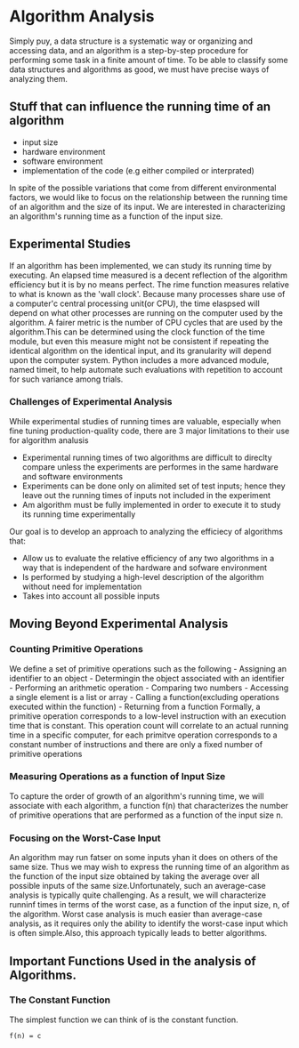 # Algorithm Analysis

Simply puy, a data structure is a systematic way or organizing and accessing data, and an algorithm is a step-by-step procedure for performing some task in a finite amount of time. To be able to classify some data structures and algorithms as good, we must have precise ways of analyzing them.

## Stuff that can influence the running time of an algorithm

- input size
- hardware environment
- software environment
- implementation of the code (e.g either compiled or interprated)

In spite of the possible variations that come from different environmental factors, we would like to focus on the relationship between the running time of an algorithm and the size of its input. We are interested in characterizing an algorithm's running time as a function of the input size.

## Experimental Studies

If an algorithm has been implemented, we can study its running time by executing. An elapsed time measured is a decent reflection of the algorithm efficiency but it is by no means perfect. The rime function measures relative to what is known as the 'wall clock'. Because many processes share use of a computer'c central processing unit(or CPU), the time elaspsed will depend on what other processes are running on the computer used by the algorithm. A fairer metric is the number of CPU cycles that are used by the algorithm.This can be determined using the clock function of the time module, but even this measure might not be consistent if repeating the identical algorithm on the identical input, and its granularity will depend upon the computer system. Python includes a more advanced module, named timeit, to help automate such evaluations with repetition to account for such variance among trials.

### Challenges of Experimental Analysis

While experimental studies of running times are valuable, especially when fine tuning production-quality code, there are 3 major limitations to their use for algorithm analusis

- Experimental running times of two algorithms are difficult to direclty compare unless the experiments are performes in the same hardware and software environments
- Experiments can be done only on alimited set of test inputs; hence they leave out the running times of inputs not included in the experiment
- Am algorithm must be fully implemented in order to execute it to study its running time experimentally

Our goal is to develop an approach to analyzing the efficiecy of algorithms that:

- Allow us to evaluate the relative efficiency of any two algorithms in a way that is independent of the hardware and sofware environment
- Is performed by studying a high-level description of the algorithm without need for implementation
- Takes into account all possible inputs

## Moving Beyond Experimental Analysis

### Counting Primitive Operations

We define a set of primitive operations such as the following - Assigning an identifier to an object - Determingin the object associated with an identifier - Performing an arithmetic operation - Comparing two numbers - Accessing a single element is a list or array - Calling a function(excluding operations executed within the function) - Returning from a function
Formally, a primitive operation corresponds to a low-level instruction with an execution time that is constant.
This operation count will correlate to an actual running time in a specific computer, for each primitve operation corresponds to a constant number of instructions and there are only a fixed number of primitive operations

### Measuring Operations as a function of Input Size

To capture the order of growth of an algorithm's running time, we will associate with each algorithm, a function f(n) that characterizes the number of primitive operations that are performed as a function of the input size n.

### Focusing on the Worst-Case Input

An algorithm may run fatser on some inputs yhan it does on others of the same size. Thus we may wish to express the running time of an algorithm as the function of the input size obtained by taking the average over all possible inputs of the same size.Unfortunately, such an average-case analysis is typically quite challenging. As a result, we will characterize runninf times in terms of the worst case, as a function of the input size, n, of the algorithm. Worst case analysis is much easier than average-case analysis, as it requires only the ability to identify the worst-case input which is often simple.Also, this approach typically leads to better algorithms.

## Important Functions Used in the analysis of Algorithms.

### The Constant Function

The simplest function we can think of is the constant function.

    f(n) = c

